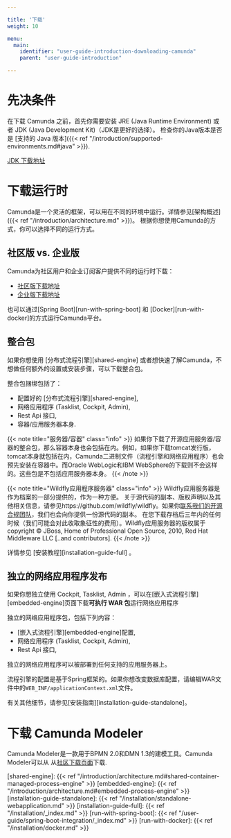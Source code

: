 ```yaml
---

title: '下载'
weight: 10

menu:
  main:
    identifier: "user-guide-introduction-downloading-camunda"
    parent: "user-guide-introduction"

---
```



# 先决条件

在下载 Camunda 之前，首先你需要安装 JRE (Java Runtime Environment) 或者 JDK
(Java Development Kit)（JDK是更好的选择）。 检查你的Java版本是否是 [支持的 Java 版本]({{< ref "/introduction/supported-environments.md#java" >}}).

[JDK 下载地址][get-jdk]


# 下载运行时

Camunda是一个灵活的框架，可以用在不同的环境中运行。详情参见[架构概述]
({{< ref "/introduction/architecture.md" >}})。 根据你想使用Camunda的方式，你可以选择不同的运行方式。


## 社区版 vs. 企业版

Camunda为社区用户和企业订阅客户提供不同的运行时下载：

* [社区版下载地址][community-download-page]
* [企业版下载地址][enterprise-download-page]

也可以通过[Spring Boot][run-with-spring-boot] 和 [Docker][run-with-docker]的方式运行Camunda平台。


## 整合包

如果你想使用 [分布式流程引擎][shared-engine] 或者想快速了解Camunda，不想做任何额外的设置或安装步骤，可以下载整合包。

整合包捆绑包括了：

* 配置好的 [分布式流程引擎][shared-engine],
* 网络应用程序 (Tasklist, Cockpit, Admin),
* Rest Api 接口,
* 容器/应用服务器本身.

{{< note title="服务器/容器" class="info" >}}
  如果你下载了开源应用服务器/容器的整合包，那么容器本身也会包括在内。例如，如果你下载tomcat发行版，tomcat本身就包括在内，Camunda二进制文件（流程引擎和网络应用程序）也会预先安装在容器中。而Oracle WebLogic和IBM WebSphere的下载则不会这样的。这些包是不包括应用服务器本身。
{{< /note >}}

{{< note title="Wildfly应用程序服务器" class="info" >}}
  Wildfly应用服务器是作为档案的一部分提供的，作为一种方便。 关于源代码的副本、版权声明以及其他相关信息，请参见https://github.com/wildfly/wildfly。如果你[联系我们的开源合规团队](https://docs.camunda.org/manual/latest/introduction/licenses/#contact)，我们也会向你提供一份源代码的副本。 在您下载存档后三年内的任何时候（我们可能会对此收取象征性的费用）。Wildfly应用服务器的版权属于 copyright © JBoss, Home of Professional Open Source, 2010, Red Hat Middleware LLC [..and contributors].
{{< /note >}}

详情参见 [安装教程][installation-guide-full] 。


## 独立的网络应用程序发布

如果你想独立使用 Cockpit, Tasklist, Admin ，可以在[嵌入式流程引擎][embedded-engine]页面下载**可执行 WAR 包**运行网络应用程序

独立的网络应用程序包，包括下列内容：

* [嵌入式流程引擎][embedded-engine]配置,
* 网络应用程序 (Tasklist, Cockpit, Admin),
* Rest Api 接口,

独立的网络应用程序可以被部署到任何支持的应用服务器上。

流程引擎的配置是基于Spring框架的。如果你想改变数据库配置，请编辑WAR文件中的`WEB_INF/applicationContext.xml`文件。

有关其他细节，请参见[安装指南][installation-guide-standalone]。


# 下载 Camunda Modeler

Camunda Modeler是一款用于BPMN 2.0和DMN 1.3的建模工具。Camunda Modeler可以从
从[社区下载页面][community-download-page]下载.



[get-jdk]: https://www.oracle.com/technetwork/java/javase/downloads/index.html
[community-download-page]: https://downloads.camunda.cloud/release/camunda-bpm/
[enterprise-download-page]: /enterprise/download
[shared-engine]: {{< ref "/introduction/architecture.md#shared-container-managed-process-engine" >}}
[embedded-engine]: {{< ref "/introduction/architecture.md#embedded-process-engine" >}}
[installation-guide-standalone]: {{< ref "/installation/standalone-webapplication.md" >}}
[installation-guide-full]: {{< ref "/installation/_index.md" >}}
[run-with-spring-boot]: {{< ref "/user-guide/spring-boot-integration/_index.md" >}}
[run-with-docker]: {{< ref "/installation/docker.md" >}}
